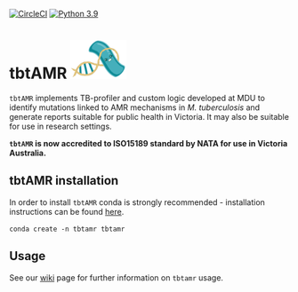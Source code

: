 [![CircleCI](https://dl.circleci.com/status-badge/img/gh/MDU-PHL/tbtamr/tree/master.svg?style=svg)](https://dl.circleci.com/status-badge/redirect/gh/MDU-PHL/tbtamr/tree/master)
[![Python 3.9](https://img.shields.io/badge/python-3.8-blue.svg)](https://www.python.org/downloads/release/python-390/)


# tbtAMR  <img src="https://github.com/MDU-PHL/tbtamr/blob/master/tbtamr_logo_transparent.png" width="100" height="70">

`tbtAMR` implements TB-profiler and custom logic developed at MDU to identify mutations linked to AMR mechanisms in _M. tuberculosis_ and generate reports suitable for public health in Victoria. It may also be suitable for use in research settings.

**`tbtAMR` is now accredited to ISO15189 standard by NATA for use in Victoria Australia.** 


## tbtAMR installation

In order to install `tbtAMR` conda is strongly recommended - installation instructions can be found [here](https://docs.conda.io/projects/conda/en/latest/user-guide/install/index.html). 

```
conda create -n tbtamr tbtamr
```


## Usage

See our [wiki](https://github.com/MDU-PHL/tbtamr/wiki) page for further information on `tbtamr` usage.
